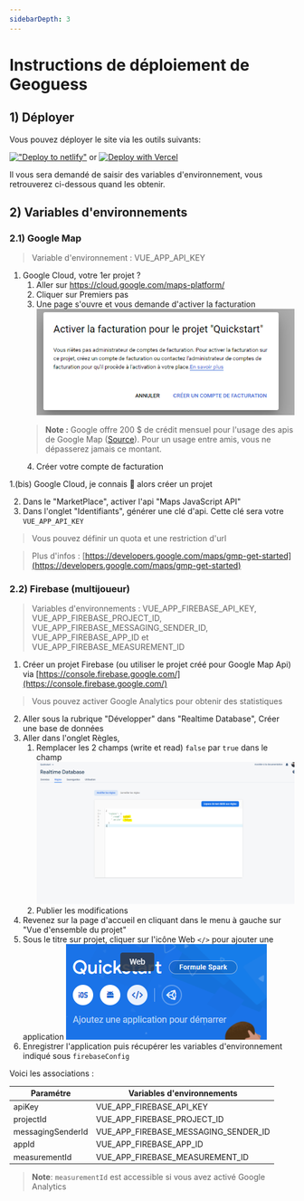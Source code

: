 ```yaml
---
sidebarDepth: 3
---
```

# Instructions de déploiement de Geoguess

## 1) Déployer

Vous pouvez déployer le site via les outils suivants:

[!["Deploy to netlify"](https://www.netlify.com/img/deploy/button.svg)](https://app.netlify.com/start/deploy?repository=https://github.com/Geoguess/Geoguess) or 
[![Deploy with Vercel](https://vercel.com/button)](https://vercel.com/new/git/external?repository-url=https%3A%2F%2Fgithub.com%2FGeoGuess%2FGeoguess&env=VUE_APP_API_KEY,VUE_APP_FIREBASE_API_KEY,VUE_APP_FIREBASE_PROJECT_ID,VUE_APP_FIREBASE_MESSAGING_SENDER_ID,VUE_APP_FIREBASE_APP_ID,VUE_APP_FIREBASE_MEASUREMENT_ID&envDescription=Follow%20guide%20on%20https%3A%2F%2Fgeoguess.games%2F&envLink=https%3A%2F%2Fgeoguess.games%2F&project-name=my-geoguess&demo-title=GeoGuess&demo-description=GeoGuess%20is%20an%20open-source%20geography%20game%20with%20Google%20Map%20StreetView.%20You%20can%20play%20solo%20or%20with%20your%20friends%20simultaneously.&demo-url=https%3A%2F%2Fdemo.geoguess.games%2F&demo-image=https%3A%2F%2Fgeoguess.games%2Fimg%2Fsocial.jpg)

Il vous sera demandé de saisir des variables d'environnement, vous retrouverez ci-dessous quand les obtenir.


## 2) Variables d'environnements

### 2.1) Google Map

> Variable d'environnement : VUE_APP_API_KEY

1. Google Cloud, votre 1er projet ?
    1. Aller sur https://cloud.google.com/maps-platform/
    2. Cliquer sur Premiers pas
    3. Une page s'ouvre et vous demande d'activer la facturation
    !["Google"](../../img/google-fr.png)
    > **Note :** Google offre 200 $ de crédit mensuel pour l'usage des apis de Google Map ([Source](https://cloud.google.com/maps-platform/pricing?hl=fr)). Pour un usage entre amis, vous ne dépasserez jamais ce montant.
    4. Créer votre compte de facturation

1.(bis) Google Cloud, je connais 💪 alors créer un projet 

2. Dans le "MarketPlace", activer l'api "Maps JavaScript API"
3. Dans l'onglet "Identifiants", générer une clé d'api. Cette clé sera votre `VUE_APP_API_KEY`
> Vous pouvez définir un quota et une restriction d'url


> Plus d'infos : [https://developers.google.com/maps/gmp-get-started](https://developers.google.com/maps/gmp-get-started)

### 2.2) Firebase (multijoueur)
> Variables d'environnements : VUE_APP_FIREBASE_API_KEY, VUE_APP_FIREBASE_PROJECT_ID, VUE_APP_FIREBASE_MESSAGING_SENDER_ID, VUE_APP_FIREBASE_APP_ID et VUE_APP_FIREBASE_MEASUREMENT_ID

1. Créer un projet Firebase (ou utiliser le projet créé pour Google Map Api) via [https://console.firebase.google.com/](https://console.firebase.google.com/)
> Vous pouvez activer Google Analytics pour obtenir des statistiques  
2. Aller sous la rubrique "Développer" dans "Realtime Database", Créer une base de données
3. Aller dans l'onglet Règles,
    1. Remplacer les 2 champs (write et read) `false` par `true` dans le champ
!["Règle"](../../img/firebase.png)
    2. Publier les modifications
4. Revenez sur la page d'accueil en cliquant dans le menu à gauche sur "Vue d'ensemble du projet"
5. Sous le titre sur projet, cliquer sur l'icône Web `</>` pour ajouter une application
!["Ajout App"](../../img/firebase-2.png)
6. Enregistrer l'application puis récupérer les variables d'environnement indiqué sous `firebaseConfig` 

Voici les associations :

| Paramétre         | Variables d'environnements           |
| ----------------- | ------------------------------------ |
| apiKey            | VUE_APP_FIREBASE_API_KEY             |
| projectId         | VUE_APP_FIREBASE_PROJECT_ID          |
| messagingSenderId | VUE_APP_FIREBASE_MESSAGING_SENDER_ID |
| appId             | VUE_APP_FIREBASE_APP_ID              |
| measurementId     | VUE_APP_FIREBASE_MEASUREMENT_ID      |

> **Note**: `measurementId` est accessible si vous avez activé Google Analytics


<!--imageSocial"https://geoguess.games/img/social.jpg"-->